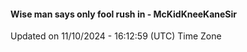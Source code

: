 #### Wise man says only fool rush in - McKidKneeKaneSir
Updated on 11/10/2024 - 16:12:59 (UTC) Time Zone
